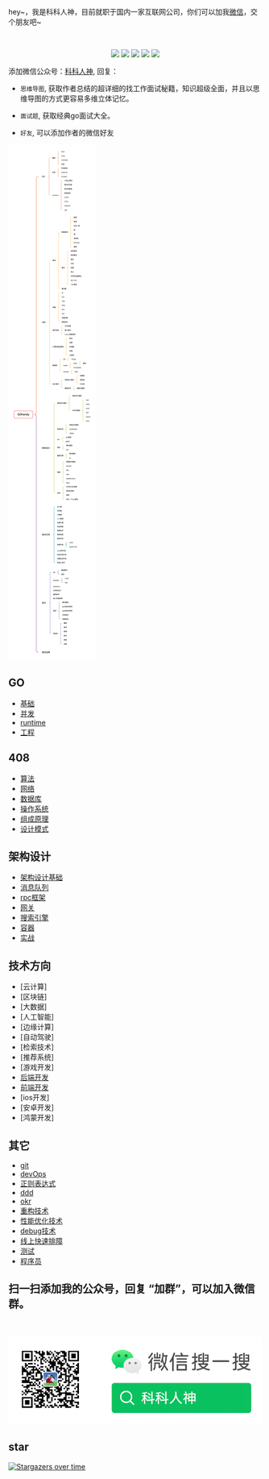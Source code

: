 <p align="left">
hey~，我是科科人神，目前就职于国内一家互联网公司，你们可以加我<a href="./#wechat.png">微信</a>，交个朋友吧~
</p>
<br>
<p align="center">
<a href='./#wechat.png' target="_blank"><img src="https://img.shields.io/static/v1?label=%E7%A7%91%E7%A7%91%E4%BA%BA%E7%A5%9E&message=%E5%85%AC%E4%BC%97%E5%8F%B7&color="></a>
<a href="https://www.youtube.com/channel/UCK8wjBe9sh4VHSowLQmWOzg" target="_blank"><img src="https://img.shields.io/static/v1?label=youtube&message=YouTube&color=red"></a>
<a href="https://space.bilibili.com/478621088" target="_blank"><img src="https://img.shields.io/static/v1?label=bilibili&message=b%E7%AB%99&color=blue"></a>
<a href="https://www.zhihu.com/people/shgopher" target="_blank"><img src="https://img.shields.io/static/v1?label=zhihu&message=%E7%9F%A5%E4%B9%8E&color=blue"></a>
<a href="https://www.toutiao.com/c/user/token/MS4wLjABAAAAIGeO1-kCUelF-G8GW3AvJlrEL7tiO24WHJmnX4nV1bs" target="_blank"><img src="https://img.shields.io/static/v1?label=toutiao&message=%E5%A4%B4%E6%9D%A1&color=red"></a>
</p>

添加微信公众号：<a href="./#wechat.png">科科人神</a>, 回复：

- `思维导图`, 获取作者总结的超详细的找工作面试秘籍，知识超级全面，并且以思维导图的方式更容易多维立体记忆。
- `面试题`, 获取经典go面试大全。

- `好友`, 可以添加作者的微信好友
 
![](./GOFamily.png)                             
                             
## GO
- [基础](./go/基础)
- [并发](./go/并发)
- [runtime](./go/runtime)
- [工程](./go/工程)
## 408
- [算法](./408/算法)
- [网络](./408/网络)
- [数据库](./408/数据库)
- [操作系统](./408/操作系统)
- [组成原理](./408/组成原理)
- [设计模式](./408/设计模式)
## 架构设计
- [架构设计基础](./system/架构设计基础)
- [消息队列](./system/消息队列)
- [rpc框架](./system/rpc)
- [网关](./system/网关)
- [搜索引擎](./system/搜索引擎)
- [容器](./system/容器)
- [实战](./system/实战)
## 技术方向
- [云计算]
- [区块链]
- [大数据]
- [人工智能]
- [边缘计算]
- [自动驾驶]
- [检索技术]
- [推荐系统]
- [游戏开发]
- [后端开发](./tech/后端开发)                             
- [前端开发](./tech/前端开发/)                            
- [ios开发]
- [安卓开发]
- [鸿蒙开发]
## 其它
- [git](./other/git)
- [devOps](./other/devOps)
- [正则表达式](./other/正则表达式)
- [ddd](./other/ddd)
- [okr](./other/okr)
- [重构技术](./other/)
- [性能优化技术](./other/)
- [debug技术](./other)
- [线上快速排障](./other/)
- [测试](./other/测试)
- [程序员](./other/程序员)

## 扫一扫添加我的公众号，回复 “加群”，可以加入微信群。

<p id="wechat.png" align="center">
<br>
<br>
<img src="./wechat.png"  alt="公众号搜：科科人神">
</p>
                                                                             
## star
                                                                             
[![Stargazers over time](https://starchart.cc/shgopher/GOFamily.svg)](https://starchart.cc/shgopher/GOFamily)
